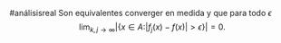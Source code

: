 #análisisreal 
Son equivalentes converger en medida y que para todo $\epsilon$
$$
\lim_{ k,j \to \infty } |\{ x \in A : | f_{j}(x)-f(x)| > \epsilon\} | = 0.
$$